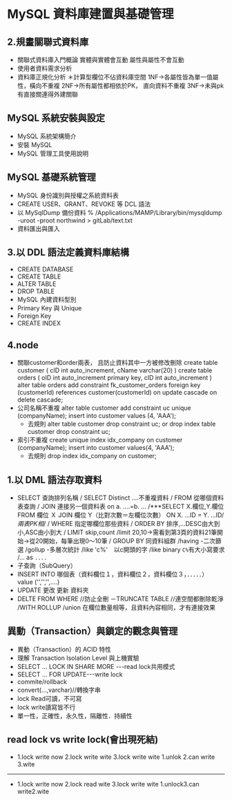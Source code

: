# MySQL 資料庫建置與基礎管理

## 2.規畫關聯式資料庫
  - 關聯式資料庫入門概論
    實體與實體會互動
    屬性與屬性不會互動
  - 使用者資料需求分析
  - 資料庫正規化分析
    ＊計算型欄位不佔資料庫空間
    1NF->各屬性皆為單一值屬性，橫向不重複
    2NF->所有屬性都相依於PK，
          直向資料不重複
    3NF->未與pk有直接關連得外建關聯

## MySQL 系統安裝與設定
  - MySQL 系統架構簡介
  - 安裝 MySQL 
  - MySQL 管理工具使用說明
   
## MySQL 基礎系統管理
  - MySQL 身份識別與授權之系統資料表
  - CREATE USER、GRANT、REVOKE 等 DCL 語法
  - 以 MySqlDump 備份資料
     % /Applications/MAMP/Library/bin/mysqldump -uroot -proot northwind > gitLab/text.txt
  - 資料匯出與匯入

## 3.以 DDL 語法定義資料庫結構
  - CREATE DATABASE
  - CREATE TABLE
  - ALTER TABLE
  - DROP TABLE
  - MySQL 內建資料型別
  - Primary Key 與 Unique
  - Foreign Key
  - CREATE INDEX

## 4.node
  - 關聯customer和order兩表，
    且防止資料其中一方被修改刪除
  create table customer
  (
    cID int auto_increment,
    cName varchar(20)
  ) 
  create table orders
  (
    oID int auto_increment primary key,
    cID int auto_increment
  ) 
  alter table orders
    add constraint fk_customer_orders
      foreign key (customerId) references customer(customerId)
      on update cascade
      on delete cascade;
  - 公司名稱不重複
    alter table customer add constraint uc unique (companyName);
    insert into customer values (4, 'AAA');
    - 去規則
      alter table customer drop constraint uc;
      or
      drop index table customer drop constraint uc;
  - 索引不重複
    create unique index idx_company on customer (companyName);
    insert into customer values(4, 'AAA');
    - 去規則
     drop index idx_company on customer;   
## 1.以 DML 語法存取資料
  - SELECT 查詢排列名稱
  / SELECT Distinct ....不重複資料
  / FROM 從哪個資料表查詢
  / JOIN 連接另一個資料表 on a. ....=b. ...
  /***SELECT X.欄位,Y.欄位
      FROM 欄位 Ｘ JOIN 欄位 Y（比對次數＝左欄位次數）
      ON X. ...ID = Y. ...ID/*兩表PK相*/
  / WHERE 指定哪欄位那些資料
  / ORDER BY 排序,...DESC由大到小,ASC由小到大
  / LIMIT skip,count
  /limit 20,10->需看到第3頁的資料21筆開始->從20開始，每筆出現0～10筆
  / GROUP BY 同資料組群
    /having -二次篩選
    /gollup -多層次統計
  /like 'c%'　以c開頭的字
  /like binary `C%`有大小寫要求
  /... as `....`
  - 子查詢（SubQuery）
  - INSERT  INTO 哪個表（資料欄位１，資料欄位２，資料欄位３，．．．．．）
        value ('','','',....)
  - UPDATE 更改 更新 資料夾
  - DELTE FROM
      WHERE //防止全刪
  －TRUNCATE TABLE //連空間都刪除乾淨
  /WITH ROLLUP
  /union 在欄位數量相等，且資料內容相同，才有連接效果
## 異動（Transaction）與鎖定的觀念與管理
  - 異動（Transaction）的 ACID 特性
  - 理解 Transaction Isolation Level 與上機實驗
  - SELECT ... LOCK IN SHARE MORE ---read lock共用模式
  - SELECT ... FOR UPDATE---write lock
  - commite/rollback
  - convert(...,varchar)//轉換字串
  - lock Read可讀，不可寫
  - lock write讀寫皆不行
  - 單一性，正確性，永久性，隔離性．持續性
## read lock vs write lock(會出現死結)
  - 1.lock write now
    2.lock write wite
    3.lock write wite
    1.unlok 2.can write 3.wite
  ----------------------------
  - 1.lock write now
    2.lock read wite
    3.lock write wite
    1.unlock3.can write2.wite
## 

